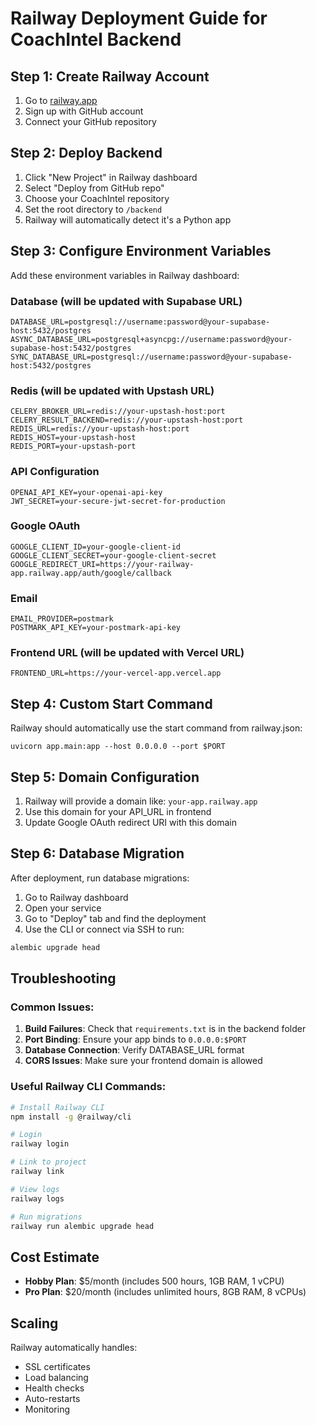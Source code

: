 # Railway Deployment Guide for CoachIntel Backend

## Step 1: Create Railway Account
1. Go to [railway.app](https://railway.app)
2. Sign up with GitHub account
3. Connect your GitHub repository

## Step 2: Deploy Backend
1. Click "New Project" in Railway dashboard
2. Select "Deploy from GitHub repo"
3. Choose your CoachIntel repository
4. Set the root directory to `/backend`
5. Railway will automatically detect it's a Python app

## Step 3: Configure Environment Variables
Add these environment variables in Railway dashboard:

### Database (will be updated with Supabase URL)
```
DATABASE_URL=postgresql://username:password@your-supabase-host:5432/postgres
ASYNC_DATABASE_URL=postgresql+asyncpg://username:password@your-supabase-host:5432/postgres
SYNC_DATABASE_URL=postgresql://username:password@your-supabase-host:5432/postgres
```

### Redis (will be updated with Upstash URL)
```
CELERY_BROKER_URL=redis://your-upstash-host:port
CELERY_RESULT_BACKEND=redis://your-upstash-host:port
REDIS_URL=redis://your-upstash-host:port
REDIS_HOST=your-upstash-host
REDIS_PORT=your-upstash-port
```

### API Configuration
```
OPENAI_API_KEY=your-openai-api-key
JWT_SECRET=your-secure-jwt-secret-for-production
```

### Google OAuth
```
GOOGLE_CLIENT_ID=your-google-client-id
GOOGLE_CLIENT_SECRET=your-google-client-secret
GOOGLE_REDIRECT_URI=https://your-railway-app.railway.app/auth/google/callback
```

### Email
```
EMAIL_PROVIDER=postmark
POSTMARK_API_KEY=your-postmark-api-key
```

### Frontend URL (will be updated with Vercel URL)
```
FRONTEND_URL=https://your-vercel-app.vercel.app
```

## Step 4: Custom Start Command
Railway should automatically use the start command from railway.json:
```
uvicorn app.main:app --host 0.0.0.0 --port $PORT
```

## Step 5: Domain Configuration
1. Railway will provide a domain like: `your-app.railway.app`
2. Use this domain for your API_URL in frontend
3. Update Google OAuth redirect URI with this domain

## Step 6: Database Migration
After deployment, run database migrations:
1. Go to Railway dashboard
2. Open your service
3. Go to "Deploy" tab and find the deployment
4. Use the CLI or connect via SSH to run:
```bash
alembic upgrade head
```

## Troubleshooting

### Common Issues:
1. **Build Failures**: Check that `requirements.txt` is in the backend folder
2. **Port Binding**: Ensure your app binds to `0.0.0.0:$PORT`
3. **Database Connection**: Verify DATABASE_URL format
4. **CORS Issues**: Make sure your frontend domain is allowed

### Useful Railway CLI Commands:
```bash
# Install Railway CLI
npm install -g @railway/cli

# Login
railway login

# Link to project
railway link

# View logs
railway logs

# Run migrations
railway run alembic upgrade head
```

## Cost Estimate
- **Hobby Plan**: $5/month (includes 500 hours, 1GB RAM, 1 vCPU)
- **Pro Plan**: $20/month (includes unlimited hours, 8GB RAM, 8 vCPUs)

## Scaling
Railway automatically handles:
- SSL certificates
- Load balancing
- Health checks
- Auto-restarts
- Monitoring
